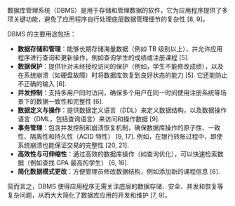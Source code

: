 数据库管理系统（DBMS）是用于存储和管理数据的软件，它为应用程序提供了多项关键功能，避免了应用程序自行处理底层数据管理细节的复杂性 [8, 9]。

DBMS 的主要用途包括：
*   **数据存储和管理**：能够长期存储海量数据（例如 TB 级别以上），并允许应用程序进行查询和更新操作，例如查询学生的成绩或注册课程 [5].
*   **数据保护**：提供针对未经授权访问的保护（例如，学生不能修改成绩），以及在系统崩溃（如硬盘故障）时将数据库恢复到良好状态的能力 [5]. 它还能防止不正确的输入 [6].
*   **并发控制**：支持多用户同时访问，确保多个用户在同一时间使用注册系统等场景下的数据一致性和完整性 [6].
*   **数据定义与操作**：提供数据定义语言（DDL）来定义数据结构，以及数据操作语言（DML，包括查询语言）来访问和操作数据 [9].
*   **事务管理**：包含并发控制和崩溃恢复机制，确保数据库操作的原子性、一致性、隔离性和持久性（ACID 特性） [9, 17]. 例如，在银行转账过程中，即使系统崩溃也能保证交易的完整性 [20, 21].
*   **高效性与可伸缩性**：通过高效的数据库操作（如查询优化），可以快速检索数据（例如查找 GPA 最高的学生） [6, 16].
*   **简化数据模式更改**：方便管理员修改数据结构，例如添加新的课程信息 [6].

简而言之，DBMS 使得应用程序无需关注底层的数据存储、安全、并发和恢复等复杂问题，从而大大简化了数据库应用的开发和维护 [7, 9]。